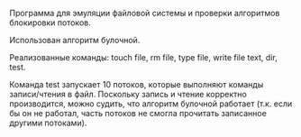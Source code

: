 Программа для эмуляции файловой системы и проверки алгоритмов блокировки потоков.

Использован алгоритм булочной.

Реализованные команды: touch file, rm file, type file, write file text, dir, test.

Команда test запускает 10 потоков, которые выполняют команды записи/чтения в файл.
Поскольку запись и чтение корректно производится, можно судить, что алгоритм булочной работает
(т.к. если бы он не работал, часть потоков не смогла прочитать записанное другими потоками).